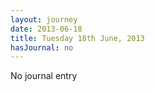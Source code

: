 ```yaml
---
layout: journey
date: 2013-06-18
title: Tuesday 18th June, 2013
hasJournal: no
---
```

No journal entry